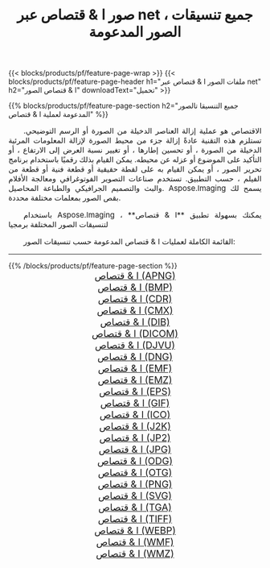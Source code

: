 ﻿---
title: صور ا & قتصاص عبر net ، جميع تنسيقات الصور المدعومة 
weight: 3920
url: /ar/net/crop 
lang: ar
langdirlevel: 2
locales: zh-hans,ja,it,ru,de,es,fr,nl,id,lt,pl,pt,vi,tr,ko,zh-hant,ar,hi,th,sv,cs,uk,he
description: باستخدام Aspose.Imaging يمكنك بسهولة ا & قتصاص الصور عبر net
---

{{< blocks/products/pf/feature-page-wrap >}}
{{< blocks/products/pf/feature-page-header h1="ملفات الصور ا & قتصاص عبر net" h2="ا & قتصاص الصور" downloadText="تحميل" >}}


{{% blocks/products/pf/feature-page-section  h2="جميع التنسيقا تالصور  المدعومة لعملية ا & قتصاص" %}}
<p align="justify" style="text-indent:2em;font-size:15px;">
الاقتصاص هو عملية إزالة العناصر الدخيلة من الصورة أو الرسم التوضيحي. تستلزم هذه التقنية عادةً إزالة جزء من محيط الصورة لإزالة المعلومات المرئية الدخيلة من الصورة ، أو تحسين إطارها ، أو تغيير نسبة العرض إلى الارتفاع ، أو التأكيد على الموضوع أو عزله عن محيطه. يمكن القيام بذلك رقميًا باستخدام برنامج تحرير الصور ، أو يمكن القيام به على لقطة حقيقية أو قطعة فنية أو قطعة من الفيلم ، حسب التطبيق. تستخدم صناعات التصوير الفوتوغرافي ومعالجة الأفلام والبث والتصميم الجرافيكي والطباعة المحاصيل. Aspose.Imaging يسمح لك بقص الصور بمعلمات مختلفة محددة.
</p>
<p align="justify" style="text-indent:2em;font-size:15px;">
باستخدام Aspose.Imaging ، يمكنك بسهولة تطبيق **ا & قتصاص** لتنسيقات الصور المختلفة برمجيا
</p>
<p align="justify" style="text-indent:2em;font-size:15px;">
القائمة الكاملة لعمليات ا & قتصاص المدعومة حسب تنسيقات الصور:
</p>
<hr/>
{{% /blocks/products/pf/feature-page-section %}}
<div class="container-fluid productfamilypage bg-gray">
    <div class="convertypes bg-gray agp-content section">
        <div class="container">
		<div class="row other-converters" style="gap: 10px;font-size: 19px;text-align:center;">
		    <div class='col-md-2 other-converter remove-lp remove-rp'><a href="/imaging/ar/net/crop/apng" style="padding:15px;">ا & قتصاص (APNG)</a></div><div class='col-md-2 other-converter remove-lp remove-rp'><a href="/imaging/ar/net/crop/bmp" style="padding:15px;">ا & قتصاص (BMP)</a></div><div class='col-md-2 other-converter remove-lp remove-rp'><a href="/imaging/ar/net/crop/cdr" style="padding:15px;">ا & قتصاص (CDR)</a></div><div class='col-md-2 other-converter remove-lp remove-rp'><a href="/imaging/ar/net/crop/cmx" style="padding:15px;">ا & قتصاص (CMX)</a></div><div class='col-md-2 other-converter remove-lp remove-rp'><a href="/imaging/ar/net/crop/dib" style="padding:15px;">ا & قتصاص (DIB)</a></div><div class='col-md-2 other-converter remove-lp remove-rp'><a href="/imaging/ar/net/crop/dicom" style="padding:15px;">ا & قتصاص (DICOM)</a></div><div class='col-md-2 other-converter remove-lp remove-rp'><a href="/imaging/ar/net/crop/djvu" style="padding:15px;">ا & قتصاص (DJVU)</a></div><div class='col-md-2 other-converter remove-lp remove-rp'><a href="/imaging/ar/net/crop/dng" style="padding:15px;">ا & قتصاص (DNG)</a></div><div class='col-md-2 other-converter remove-lp remove-rp'><a href="/imaging/ar/net/crop/emf" style="padding:15px;">ا & قتصاص (EMF)</a></div><div class='col-md-2 other-converter remove-lp remove-rp'><a href="/imaging/ar/net/crop/emz" style="padding:15px;">ا & قتصاص (EMZ)</a></div><div class='col-md-2 other-converter remove-lp remove-rp'><a href="/imaging/ar/net/crop/eps" style="padding:15px;">ا & قتصاص (EPS)</a></div><div class='col-md-2 other-converter remove-lp remove-rp'><a href="/imaging/ar/net/crop/gif" style="padding:15px;">ا & قتصاص (GIF)</a></div><div class='col-md-2 other-converter remove-lp remove-rp'><a href="/imaging/ar/net/crop/ico" style="padding:15px;">ا & قتصاص (ICO)</a></div><div class='col-md-2 other-converter remove-lp remove-rp'><a href="/imaging/ar/net/crop/j2k" style="padding:15px;">ا & قتصاص (J2K)</a></div><div class='col-md-2 other-converter remove-lp remove-rp'><a href="/imaging/ar/net/crop/jp2" style="padding:15px;">ا & قتصاص (JP2)</a></div><div class='col-md-2 other-converter remove-lp remove-rp'><a href="/imaging/ar/net/crop/jpg" style="padding:15px;">ا & قتصاص (JPG)</a></div><div class='col-md-2 other-converter remove-lp remove-rp'><a href="/imaging/ar/net/crop/odg" style="padding:15px;">ا & قتصاص (ODG)</a></div><div class='col-md-2 other-converter remove-lp remove-rp'><a href="/imaging/ar/net/crop/otg" style="padding:15px;">ا & قتصاص (OTG)</a></div><div class='col-md-2 other-converter remove-lp remove-rp'><a href="/imaging/ar/net/crop/png" style="padding:15px;">ا & قتصاص (PNG)</a></div><div class='col-md-2 other-converter remove-lp remove-rp'><a href="/imaging/ar/net/crop/svg" style="padding:15px;">ا & قتصاص (SVG)</a></div><div class='col-md-2 other-converter remove-lp remove-rp'><a href="/imaging/ar/net/crop/tga" style="padding:15px;">ا & قتصاص (TGA)</a></div><div class='col-md-2 other-converter remove-lp remove-rp'><a href="/imaging/ar/net/crop/tiff" style="padding:15px;">ا & قتصاص (TIFF)</a></div><div class='col-md-2 other-converter remove-lp remove-rp'><a href="/imaging/ar/net/crop/webp" style="padding:15px;">ا & قتصاص (WEBP)</a></div><div class='col-md-2 other-converter remove-lp remove-rp'><a href="/imaging/ar/net/crop/wmf" style="padding:15px;">ا & قتصاص (WMF)</a></div><div class='col-md-2 other-converter remove-lp remove-rp'><a href="/imaging/ar/net/crop/wmz" style="padding:15px;">ا & قتصاص (WMZ)</a></div>
                </div>
        </div>
    </div>
</div>
<br/>

